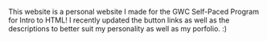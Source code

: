 This website is a personal website I made for the GWC Self-Paced Program for Intro to HTML! 
I recently updated the button links as well as the descriptions to better suit my personality as well as my porfolio. :)